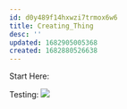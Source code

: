 ```yaml
---
id: d0y489f14hxwzi7trmox6w6
title: Creating_Thing
desc: ''
updated: 1682905005368
created: 1682880526638
---
```



Start Here:

Testing:
![](/assets/images/lambda_test.PNG)
